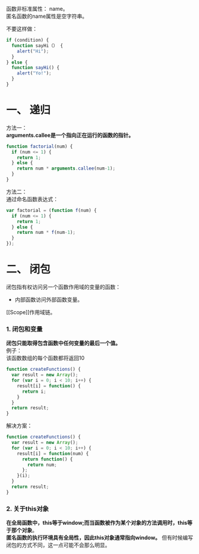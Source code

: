 函数非标准属性： name。  
匿名函数的name属性是空字符串。  

不要这样做：  
```js
if (condition) {
  function sayHi（） {
    alert("Hi");
  }
} else {
  function sayHi() {
    alert("Yo!");
  }
}
```

# 一、 递归
方法一：  
**arguments.callee是一个指向正在运行的函数的指针。**  
```js
function factorial(num) {
  if (num <= 1) {
    return 1;
  } else {
    return num * arguments.callee(num-1);
  }
}
```
方法二：  
通过命名函数表达式：  
```js
var factorial = (function f(num) {
  if (num <= 1) {
    return 1;
  } else {
    return num * f(num-1);
  }
});
```

# 二、 闭包
闭包指有权访问另一个函数作用域的变量的函数：  
* 内部函数访问外部函数变量。  

\[\[Scope]]作用域链。  

### 1. 闭包和变量
**闭包只能取得包含函数中任何变量的最后一个值。**  
例子：  
该函数数组的每个函数都将返回10  
```js
function createFunctions() {
  var result = new Array();
  for (var i = 0; i < 10; i++) {
    result[i] = function() {
      return i;
    }
  }
  return result;
}
```
解决方案：  
```js
function createFunctions() {
  var result = new Array();
  for (var i = 0; i < 10; i++) {
    result[i] = function(num) {
      return function() {
        return num;
      };
    }(i);
  }
  return result;
}
```

### 2. 关于this对象
**在全局函数中，this等于window;而当函数被作为某个对象的方法调用时，this等于那个对象**。  
**匿名函数的执行环境具有全局性，因此this对象通常指向window。** 但有时候编写闭包的方式不同，这一点可能不会那么明显。  
